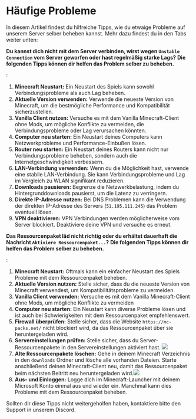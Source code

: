 # Häufige Probleme

In diesem Artikel findest du hilfreiche Tipps, wie du etwaige Probleme auf unserem Server selber beheben kannst. Mehr dazu findest du in den Tabs weiter unten:
<tabs>

<tab title="Verbindungsprobleme / Netzwerk Lags" id="connection-issues">

**Du kannst dich nicht mit dem Server verbinden, wirst wegen `Unstable Connection` vom Server geworfen oder hast regelmäßig starke Lags?**
**Die folgenden Tipps können dir helfen das Problem selber zu beheben.**

:
1. **Minecraft Neustart:** Ein Neustart des Spiels kann sowohl Verbindungsprobleme als auch Lag
   beheben.
2. **Aktuelle Version verwenden:** Verwende die neueste Version von Minecraft, um die
   bestmögliche Performance und Kompatibilität sicherzustellen.
3. **Vanilla Client nutzen:** Versuche es mit dem Vanilla Minecraft-Client ohne Mods, um mögliche Konflikte
   zu vermeiden, die Verbindungsprobleme oder Lag verursachen könnten.
4. **Computer neu starten:** Ein Neustart deines Computers kann Netzwerkprobleme und
   Performance-Einbußen lösen.
5. **Router neu starten:** Ein Neustart deines Routers kann nicht nur Verbindungsprobleme
   beheben, sondern auch die Internetgeschwindigkeit verbessern.
6. **LAN-Verbindung verwenden:** Wenn du die Möglichkeit hast, verwende eine stabile LAN-Verbindung. Sie kann Verbindungsprobleme und Lag im Vergleich zu WLAN
   signifikant reduzieren.
7. **Downloads pausieren:** Begrenze die Netzwerkbelastung, indem du Hintergrunddownloads pausierst,
   um die Latenz zu verringern.
8. **Direkte IP-Adresse nutzen:** Bei DNS Problemen kann die Verwendung der direkten IP-Adresse des Servers (`51.195.111.245`) das Problem eventuell lösen.
9. **VPN deaktivieren:** VPN Verbindungen werden möglicherweise vom Server blockiert. Deaktiviere deine VPN und versuche es erneut.

</tab>
<tab title="Probleme mit dem Ressourcenpaket" id="resourcepack-issues">

**Das Ressourcenpaket läd nicht richtig oder du erhältst dauerhaft die Nachricht `Aktiviere Ressourcenpaket...`?**
**Die folgenden Tipps können dir helfen das Problem selber zu beheben.**

:
1. **Minecraft Neustart:** Oftmals kann ein einfacher Neustart des Spiels Probleme mit dem Ressourcenpaket beheben.
2. **Aktuelle Version nutzen:** Stelle sicher, dass du die neueste Version von Minecraft verwendest,
   um Kompatibilitätsprobleme zu vermeiden.
3. **Vanilla Client verwenden:** Versuche es mit dem Vanilla Minecraft-Client ohne Mods, um mögliche Konflikte
   zu vermeiden
4. **Computer neu starten:** Ein Neustart kann diverse Probleme lösen und ist auch bei
   Schwierigkeiten mit dem Ressourcenpaket empfehlenswert.
5. **Firewall überprüfen:** Stelle sicher, dass die Website `https://mc-packs.net/` nicht blockiert wird, da das Ressourcenpaket über sie heruntergeladen wird.
6. **Servereinstellungen prüfen:** Stelle sicher, dass du Server-Ressourcenpakete in den Servereinstellungen aktiviert hast. ![](server-settings.gif)
7. **Alte Ressourcenpakete löschen:** Gehe in deinem Minecraft Verzeichnis in den `downloads` Ordner und lösche alle vorhanden Dateien. Starte anschließend deinen Minecraft-Client neu, damit das Ressourcenpaket beim nächsten Beitritt neu heruntergeladen wird.![](delete-packs.gif)
8. **Aus- und Einloggen:** Logge dich im Minecraft-Launcher mit deinem Microsoft Konto einmal aus und wieder ein. Manchmal kann dies Probleme mit dem Ressourcenpaket beheben.

</tab>
</tabs>

Sollten dir diese Tipps nicht weitergeholfen haben, kontaktiere bitte den Support in unserem Discord.
